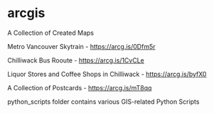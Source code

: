 # arcgis
A Collection of Created Maps

Metro Vancouver Skytrain - https://arcg.is/0Dfm5r 

Chilliwack Bus Rooute - https://arcg.is/1CvCLe

Liquor Stores and Coffee Shops in Chilliwack - https://arcg.is/byfX0

A Collection of Postcards - https://arcg.is/mT8qq

python_scripts folder contains various GIS-related Python Scripts
